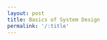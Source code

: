 ```yaml
---
layout: post
title: Basics of System Design
permalink: '/:title'
---
```


<div class="gistpost">
	<script src="{{ site.gist_url }}2020-02-23-basics-of-system-design.md"></script>
</div>